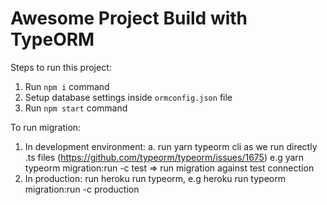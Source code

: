 # Awesome Project Build with TypeORM
        
Steps to run this project:

1. Run `npm i` command
2. Setup database settings inside `ormconfig.json` file
3. Run `npm start` command

To run migration:
1. In development environment:
a. run yarn typeorm cli as we run directly .ts files (https://github.com/typeorm/typeorm/issues/1675)
    e.g yarn typeorm  migration:run -c test => run migration against test connection
2. In production:
run heroku run typeorm, e.g heroku run typeorm migration:run -c production